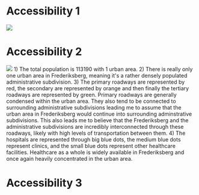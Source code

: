 # Accessibility 1

<img src="https://raw.githubusercontent.com/VictorGedeck/data100/master/frpopdens.png">

# Accessibility 2

<img src="https://raw.githubusercontent.com/VictorGedeck/data100/master/frroadshc.png">
1) The total population is 113190 with 1 urban area. 2) There is really only one urban area in Frederiksberg, meaning it's a rather densely populated administrative subdivision. 3) The primary roadways are represented by red, the secondary are represented by orange and then finally the tertiary roadways are represented by green. Primary roadways are generally condensed within the urban area. They also tend to be connected to surrounding administrative subdivisions leading me to assume that the urban area in Frederiksberg would continue into surrounding adminstrative subdivisions. This also leads me to believe that the Frederiksberg and the administrative subdivisions are incredibly interconnected through these roadways, likely with high levels of transportation between them. 4) The hospitals are represented through big blue dots, the medium blue dots represent clinics, and the small blue dots represent other healthcare facilities. Healthcare as a whole is widely available in Frederiksberg and once again heavily concentrated in the urban area.  


# Accessibility 3
